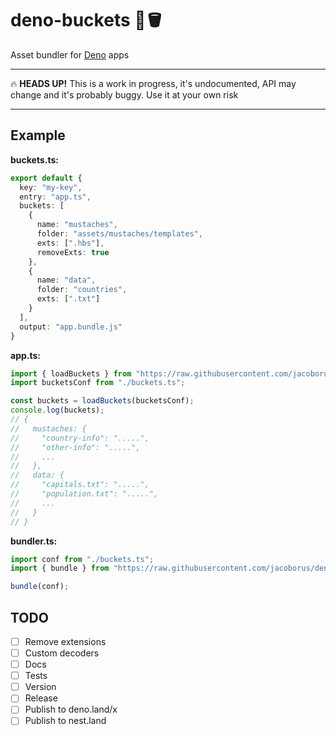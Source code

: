 deno-buckets 🦕🪣
=================

Asset bundler for [Deno](https://deno.land) apps

---

:fire: **HEADS UP!** This is a work in progress, it's undocumented, API may change and it's probably buggy. Use it at your own risk

---

## Example

**buckets.ts:**

```typescript
export default {
  key: "my-key",
  entry: "app.ts",
  buckets: [
    {
      name: "mustaches",
      folder: "assets/mustaches/templates",
      exts: [".hbs"],
      removeExts: true
    },
    {
      name: "data",
      folder: "countries",
      exts: [".txt"]
    }
  ],
  output: "app.bundle.js"
}
```

**app.ts:**

```typescript
import { loadBuckets } from "https://raw.githubusercontent.com/jacoborus/deno-buckets/main/mod.ts";
import bucketsConf from "./buckets.ts";

const buckets = loadBuckets(bucketsConf);
console.log(buckets);
// {
//   mustaches: {
//     "country-info": ".....",
//     "other-info": ".....",
//     ...
//   },
//   data: {
//     "capitals.txt": ".....",
//     "population.txt": ".....",
//     ...
//   }
// }
```



**bundler.ts:**

```typescript
import conf from "./buckets.ts";
import { bundle } from "https://raw.githubusercontent.com/jacoborus/deno-buckets/main/mod.ts";

bundle(conf);
```

## TODO

- [ ] Remove extensions
- [ ] Custom decoders
- [ ] Docs
- [ ] Tests
- [ ] Version
- [ ] Release
- [ ] Publish to deno.land/x
- [ ] Publish to nest.land
